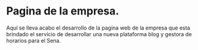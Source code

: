 # Pagina de la empresa.


Aquí se lleva acabo el desarrollo de la pagina web de la empresa que esta brindado el servicio 
de desarrollar una nueva plataforma blog y gestora de horarios para el Sena.